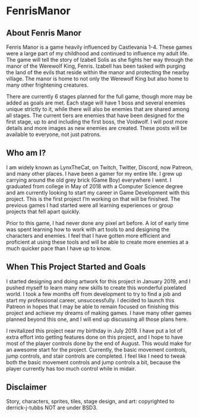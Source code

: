 # FenrisManor
## About Fenris Manor

Fenris Manor is a game heavily influenced by Castlevania 1-4. These games were a large part of my childhood and continued to influence my adult life. The game will tell the story of Izabell Solis as she fights her way through the manor of the Werewolf King, Fenris. Izabell has been tasked with purging the land of the evils that reside within the manor and protecting the nearby village. The manor is home to not only the Werewolf King but also home to many other frightening creatures.

There are currently 6 stages planned for the full game, though more may be added as goals are met. Each stage will have 1 boss and several enemies unique strictly to it, while there will also be enemies that are shared among all stages. The current tiers are enemies that have been designed for the first stage, up to and including the first boss, the Voidwolf. I will post more details and more images as new enemies are created. These posts will be available to everyone, not just patrons.

## Who am I?

I am widely known as LynxTheCat, on Twitch, Twitter, Discord, now Patreon, and many other places. I have been a gamer for my entire life. I grew up carrying around the old grey brick (Game Boy) everywhere I went. I graduated from college in May of 2018 with a Computer Science degree and am currently looking to start my career in Game Development with this project. This is the first project I’m working on that will be finished. The previous games I had started were all learning experiences or group projects that fell apart quickly.

Prior to this game, I had never done any pixel art before. A lot of early time was spent learning how to work with art tools to and designing the characters and enemies. I feel that I have gotten more efficient and proficient at using these tools and will be able to create more enemies at a much quicker pace than I have up to know.

## When This Project Started and Goals

I started designing and doing artwork for this project in January 2019, and I pushed myself to learn many new skills to create this wonderful pixelated world. I took a few months off from development to try to find a job and start my professional career, unsuccessfully. I decided to launch this Patreon in hopes that I may be able to remain focused on finishing this project and achieve my dreams of making games. I have many other games planned beyond this one, and I will end up discussing all those plans here.

I revitalized this project near my birthday in July 2019. I have put a lot of extra effort into getting features done on this project, and I hope to have most of the player controls done by the end of August. This would make for an awesome start for the project. Currently, the basic movement controls, jump controls, and stair controls are completed. I feel like I need to tweak both the basic movement controls and jump controls a bit, because the player currently has too much control while in midair.

## Disclaimer

Story, characters, sprites, tiles, stage design, and art: copyrighted to derrick-j-tubbs NOT are under BSD3.
